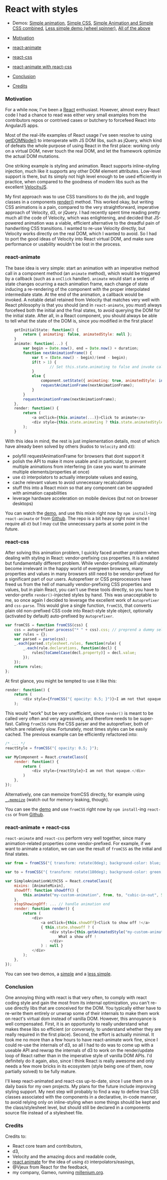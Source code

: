 React with styles
=================

* Demos: [Simple animation](http://elie.rotenberg.io/react-styling-demo/dist/SimpleAnimation.html), [Simple CSS](http://elie.rotenberg.io/react-styling-demo/dist/SimpleCSS.html), [Simple Animation and Simple CSS combined](http://elie.rotenberg.io/react-styling-demo/dist/SimpleCSS.html), [Less simple demo (wheel spinner)](http://elie.rotenberg.io/react-styling-demo/dist/SpinWheel.html), [All of the above](http://elie.rotenberg.io/react-styling-demo/dist/index.html)

* [Motivation](#motivation)
* [react-animate](#react-animate)
* [react-css](#react-css)
* [react-animate with react-css](#react-animate-with-react-css)
* [Conclusion](#conclusion)
* [Credits](#credits)


### <a name='motivation'>Motivation</a>
For a while now, I've been a [React](http://reactjs.org) enthusiast. However, almost every React code I had a chance to read was either very small examples from the contributors repos or contrived cases or butchery to forcefeed React into AngularJS apps.

Most of the real-life examples of React usage I've seen resolve to using [getDOMNode()](http://facebook.github.io/react/docs/component-api.html#getdomnode) to interoperate with JS DOM libs, such as jQuery, which kind of defeats the whole purpose of using React in the first place: working only on a virtual DOM, never touch the real DOM, and let the framework optimize the actual DOM mutations.

One striking example is styling and animation. React supports inline-styling injection, much like it supports any other DOM element attributes. Low-level support is there, but its simply not high level enough to be used efficiently in practice, when compared to the goodness of modern libs such as the excellent [VelocityJS](http://julian.com/research/velocity/).

My first approach was to use CSS transitions to do the job, and toggle classes in a components [render()](http://facebook.github.io/react/docs/component-specs.html#render) method. This worked okay, but writing CSS animations is a pain, compared to the very straightforward, imperative approach of Velocity, d3, or jQuery. I had recently spent time reading pretty much all the code of Velocity, which was enlightening, and decided that JS-powered animation was a viable, efficient alternative to the dreadful pain of handwriting CSS transitions. I wanted to re-use Velocity directly, but Velocity works directly on the real DOM, which I wanted to avoid. So I had to port the good ideas of Velocity into React virtual DOM, and make sure performance or usability wouldn't be lost in the process.

### <a name='react-animate'>react-animate</a>

The base idea is very simple: start an animation with an imperative method call in a component method (an `animate` method), which would be triggered by a callback (such as a `onClick` handler). `animate` would start a series of state changes ocurring a each animation frame, each change of state inducing a re-rendering of the component with the proper interpolated intermediate state. At the end of the animation, a callback would be invoked. A notable detail retained from Velocity that matches very well with React philosophy is that you should (and in `react-animate`, you _must_) always forcefeed both the initial and the final states, to avoid querying the DOM for the initial state. After all, in a React component, you should always be able to tell what the state of the DOM is, since _you_ modified in the first place!

```js
    getInitialState: function() {
        return { animating: false, animatedStyle: null };
    }
    animate: function(...) {
        var begin = Date.now(), end = Date.now() + duration;
        function nextAnimationFrame() {
            var t = (Date.now() - begin)/(end - begin);
            if(t > 1) { 
                    // Set this.state.animating to false and invoke callback
            }
            else {
                component.setState({ animating: true, animatedStyle: interpolate(beginStyle, endStyle, ease(t)) });
                requestAnimationFrame(nextAnimationFrame);
            }
        }
        requestAnimationFrame(nextAnimationFrame);
    },
    render: function() {
        return (
            <a onClick={this.animate(...)}>Click to animate</a>
            <div style={this.state.animating ? this.state.animatedStyle : null}>I am animated!</div>
        );
    }
```

With this idea in mind, the rest is just implementation details, most of which have already been solved by others (kudos to `Velocity` and `d3`):
- polyfill requestAnimationFrame for browsers that dont support it
- polish the API to make it more usable and in particular, to prevent multiple animations from interfering (in case you want to animate multiple elements/properties at once)
- use `d3` interpolators to actually interpolate values and easing,
- cache relevant values to avoid unnecessary recalculations
- stuff this into a React mixin so that any component can be upgraded with animation capabilities
- leverage hardware acceleration on mobile devices (but not on browser desktops)

You can watch the [demo](http://elie.rotenberg.io/react-styling-demo/dist/SimpleAnimation.html), and use this mixin right now by `npm install`-ing `react-animate` or from [Github](https://github.com/elierotenberg/react-animate). The repo is a bit heavy right now since I require all `d3` but I may cut the unnecessary parts at some point in the future.

### <a name='react-css'>react-css</a>

After solving this animation problem, I quickly faced another problem when dealing with styling in React: vendor-prefixing css properties. It is a related but fundamentally different problem.
While vendor-prefixing will ultimately become irrelevant in the happy world of evergreen browsers, many properties and values in many browsers still need to be vendor-prefixed for a significant part of our users.
Autoprefixer or CSS preprocessors have freed us from the hell of manually vendor-prefixing CSS properties and values, but in plain React, you can't use these tools directly, so you have to vendor-prefix `render()`-injected styles by hand.
This was unacceptable to me, so once again I decided to leverage the excellent work of `Autoprefixer` and `css-parse`. This would give a single function, `fromCSS`, that converts plain old non-prefixed CSS code into React-style style object, optionally (activated by default) auto-prefixed by `Autoprefixer`.

```js
var fromCSS = function fromCSS(css) {
    css = autoprefixer.process("* " + css).css; // preprend a dummy selector to transform into a parsable rule
    var rules = {};
    var parsed = parse(css);
    _.each(parsed.stylesheet.rules, function(rule) {
        _.each(rule.declarations, function(decl) {
            rules[toCamelCase(decl.property)] = decl.value;
        });
    });
    return rules;
};
```

At first glance, you might be tempted to use it like this:
```js
render: function() {
    return (
        <div style={fromCSS("{ opacity: 0.5; }")}>I am not that opaque.</div>
    );
```

This would "work" but be very unefficient, since `render()` is meant to be called very often and very agressively, and therefore needs to be super-fast. Calling `fromCSS` runs the CSS parser and the autoprefixer, both of which are relatively slow. Fortunately, most times styles can be easily cached. The previous example can be efficiently refactored into:


```js
/* ... */
reactStyle = fromCSS("{ opacity: 0.5; }");

var MyComponent = React.createClass({
    render: function() {
        return (
            <div style={reactStyle}>I am not that opaque.</div>
        )
    },
});
```

Alternatively, one can memoize fromCSS directly, for example using [`_.memoize`](http://lodash.com/docs#memoize) (watch out for memory leaking, though).

You can see the [demo](http://elie.rotenberg.io/react-styling-demo/dist/SimpleCSS.html) and use `fromCSS` right now by `npm install`-ing `react-css` or from [Github](https://github.com/elierotenberg/react-css).

### <a name='react-animate-with-react-css'>react-animate + react-css </a>

`react-animate` and `react-css` perform very well together, since many animation-related properties come vendor-prefixed. For example, if we want to animate a rotation, we can use the result of `fromCSS` as the initial and final states.

```js
var from = fromCSS("{ transform: rotate(0deg); background-color: blue; margin: 50px; width: 200px; }");

var to = fromCSS("{ transform: rotate(180deg); background-color: green; margin: 50px; width: 200px; }");

var SimpleAnimationWithCSS = React.createClass({
    mixins: [AnimateMixin],
    showOff: function showOff() {
        this.animate("my-custom-animation", from, to, "cubic-in-out", 5000, this.stopShowingOff);
    },
    stopShowingOff: ... // handle animation end
    render: function render() {
        return (
            <div>
                <a onClick={this.showOff}>Click to show off !</a>
                { this.state.showoff ? (
                    <div style={this.getAnimatedStyle("my-custom-animation")}>
                        What a show off !
                    </div>
                ) : null }
            </div>
        );
    },
});
```

You can see two demos, a [simple](http://elie.rotenberg.io/react-styling-demo/dist/SimpleAnimationWithCSS.html) and a [less simple](http://elie.rotenberg.io/react-styling-demo/dist/SpinWheel.html).


### <a name='conclusion'>Conclusion</a>

One annoying thing with react is that very often, to comply with react coding style and gain the most from its internal optimization, you can't re-use directly libs that are conceived for the DOM. You typically either have to re-write them entirely or unwrap some of their internals to make them work on react's virtual dom instead of vanilla DOM.
However, this annoyance is well compensated. First, it is an opportunity to really understand what makes these libs so efficient (or conversely, to understand whether they are really required in the first place). Second, the effort is actually minimal. It took me no more than a few hours to have react-animate work fine, since I could re-use the internals of d3, so all I had to do was to come up with a useable API and rewrap the internals of d3 to work on the render/update loop of React rather than in the imperative style of vanilla DOM APIs. I'd definitely do it again, also, since I think React is really awesome and only needs a few more bricks in its ecosystem (style being one of them, now partially solved) to be fully mature.

I'll keep react-animated and react-css up-to-date, since I use them on a daily basis for my own projects. My plans for the future include improving styling support. My next step will probably to find a way to define true CSS classes associated with the components in a declarative, in-code manner, to avoid relying only on inline-styling when some things should be kept and the class/stylesheet level, but should still be declared in a components source file instead of a stylesheet file.

### <a name='credits'>Credits</a>

Credits to:
- React core team and contributors,
- d3,
- Velocity and the amazing docs and readable code,
- [react.animate](https://github.com/pleasetrythisathome/react.animate) for the idea of using `d3` interpolators/easings,
- @Vjeux from React for the feedback,
- my company, Gameo, running [millenium.org](http://www.millenium.org).